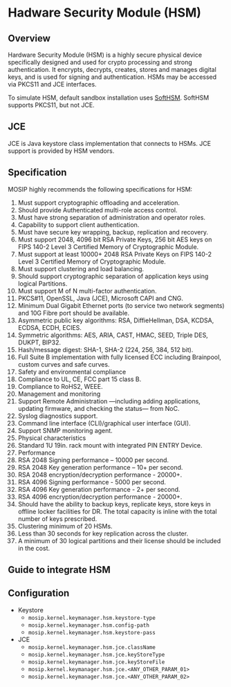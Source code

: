# Hadware Security Module (HSM)

## Overview

Hardware Security Module (HSM) is a highly secure physical device specifically designed and used for crypto processing and strong authentication. It encrypts, decrypts, creates, stores and manages digital keys, and is used for signing and authentication. HSMs may be accessed via PKCS11 and JCE interfaces.

To simulate HSM, default sandbox installation uses [SoftHSM](https://github.com/mosip/mosip-infra/tree/release-1.2.0/deployment/v3/external/hsm/softhsm). SoftHSM supports PKCS11, but not JCE.

## JCE

JCE is Java keystore class implementation that connects to HSMs. JCE support is provided by HSM vendors.

## Specification

MOSIP highly recommends the following specifications for HSM:

1. Must support cryptographic offloading and acceleration.
2. Should provide Authenticated multi-role access control.
3. Must have strong separation of administration and operator roles.
4. Capability to support client authentication.
5. Must have secure key wrapping, backup, replication and recovery.
6. Must support 2048, 4096 bit RSA Private Keys, 256 bit AES keys on FIPS 140-2 Level 3 Certified Memory of Cryptographic Module.
7. Must support at least 10000+ 2048 RSA Private Keys on FIPS 140-2 Level 3 Certified Memory of Cryptographic Module.
8. Must support clustering and load balancing.
9. Should support cryptographic separation of application keys using logical Partitions.
10. Must support M of N multi-factor authentication.
11. PKCS#11, OpenSSL, Java (JCE), Microsoft CAPI and CNG.
12. Minimum Dual Gigabit Ethernet ports (to service two network segments) and 10G Fibre port should be available.
13. Asymmetric public key algorithms: RSA, DiffieHellman, DSA, KCDSA, ECDSA, ECDH, ECIES.
14. Symmetric algorithms: AES, ARIA, CAST, HMAC, SEED, Triple DES, DUKPT, BIP32.
15. Hash/message digest: SHA-1, SHA-2 (224, 256, 384, 512 bit).
16. Full Suite B implementation with fully licensed ECC including Brainpool, custom curves and safe curves.
17. Safety and environmental compliance    &#x20;
18. Compliance to UL, CE, FCC part 15 class B.
19. Compliance to RoHS2, WEEE.
20. Management and monitoring
21. Support Remote Administration —including adding applications, updating firmware, and checking the status— from NoC.
22. Syslog diagnostics support.
23. Command line interface (CLI)/graphical user interface (GUI).
24. Support SNMP monitoring agent.
25. Physical characteristics
26. Standard 1U 19in. rack mount with integrated PIN ENTRY Device.
27. Performance
28. RSA 2048 Signing performance – 10000 per second.
29. RSA 2048 Key generation performance – 10+ per second.
30. RSA 2048 encryption/decryption performance - 20000+.
31. RSA 4096 Signing performance - 5000 per second.
32. RSA 4096 Key generation performance - 2+ per second.
33. RSA 4096 encryption/decryption performance - 20000+.
34. Should have the ability to backup keys, replicate keys, store keys in offline locker facilities for DR. The total capacity is inline with the total number of keys prescribed.
35. Clustering minimum of 20 HSMs.
36. Less than 30 seconds for key replication across the cluster.
37. A minimum of 30 logical partitions and their license should be included in the cost.

## Guide to integrate HSM

## Configuration

* Keystore
  * `mosip.kernel.keymanager.hsm.keystore-type`
  * `mosip.kernel.keymanager.hsm.config-path`
  * `mosip.kernel.keymanager.hsm.keystore-pass`
* JCE
  * `mosip.kernel.keymanager.hsm.jce.className`
  * `mosip.kernel.keymanager.hsm.jce.keyStoreType`
  * `mosip.kernel.keymanager.hsm.jce.keyStoreFile`
  * `mosip.kernel.keymanager.hsm.jce.<ANY_OTHER_PARAM_01>`
  * `mosip.kernel.keymanager.hsm.jce.<ANY_OTHER_PARAM_02>`
